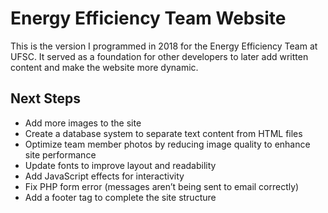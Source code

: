 # Energy Efficiency Team Website
This is the version I programmed in 2018 for the Energy Efficiency Team at UFSC. It served as a foundation for other developers to later add written content and make the website more dynamic.

<h2>Next Steps</h2>
<ul>
<li>Add more images to the site</li>
  
<li>Create a database system to separate text content from HTML files</li>

<li>Optimize team member photos by reducing image quality to enhance site performance</li>

<li>Update fonts to improve layout and readability</li>

<li>Add JavaScript effects for interactivity</li>

<li>Fix PHP form error (messages aren’t being sent to email correctly)</li>

<li>Add a footer tag to complete the site structure</li>

</ul>
